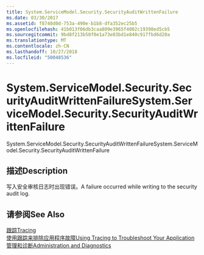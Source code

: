 ```yaml
---
title: System.ServiceModel.Security.SecurityAuditWrittenFailure
ms.date: 03/30/2017
ms.assetid: f8740d0d-753a-490e-b1b8-dfa352ec25b5
ms.openlocfilehash: 41b013f06db3caa809e3965f4002c19398ed5cb5
ms.sourcegitcommit: 9bd8f213b50f0e1a73e03bd1e840c917fbd6d20a
ms.translationtype: MT
ms.contentlocale: zh-CN
ms.lasthandoff: 10/27/2018
ms.locfileid: "50048536"
---
```

# <a name="systemservicemodelsecuritysecurityauditwrittenfailure"></a><span data-ttu-id="61c79-102">System.ServiceModel.Security.SecurityAuditWrittenFailure</span><span class="sxs-lookup"><span data-stu-id="61c79-102">System.ServiceModel.Security.SecurityAuditWrittenFailure</span></span>
<span data-ttu-id="61c79-103">System.ServiceModel.Security.SecurityAuditWrittenFailure</span><span class="sxs-lookup"><span data-stu-id="61c79-103">System.ServiceModel.Security.SecurityAuditWrittenFailure</span></span>  
  
## <a name="description"></a><span data-ttu-id="61c79-104">描述</span><span class="sxs-lookup"><span data-stu-id="61c79-104">Description</span></span>  
 <span data-ttu-id="61c79-105">写入安全审核日志时出现错误。</span><span class="sxs-lookup"><span data-stu-id="61c79-105">A failure occurred while writing to the security audit log.</span></span>  
  
## <a name="see-also"></a><span data-ttu-id="61c79-106">请参阅</span><span class="sxs-lookup"><span data-stu-id="61c79-106">See Also</span></span>  
 [<span data-ttu-id="61c79-107">跟踪</span><span class="sxs-lookup"><span data-stu-id="61c79-107">Tracing</span></span>](../../../../../docs/framework/wcf/diagnostics/tracing/index.md)  
 [<span data-ttu-id="61c79-108">使用跟踪来排除应用程序故障</span><span class="sxs-lookup"><span data-stu-id="61c79-108">Using Tracing to Troubleshoot Your Application</span></span>](../../../../../docs/framework/wcf/diagnostics/tracing/using-tracing-to-troubleshoot-your-application.md)  
 [<span data-ttu-id="61c79-109">管理和诊断</span><span class="sxs-lookup"><span data-stu-id="61c79-109">Administration and Diagnostics</span></span>](../../../../../docs/framework/wcf/diagnostics/index.md)
